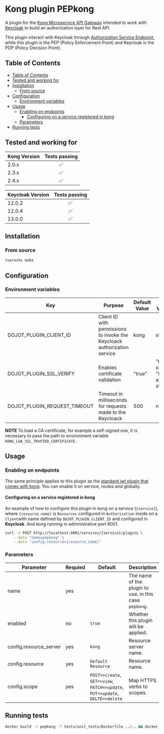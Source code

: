 # Kong plugin PEPkong

A plugin for the [Kong Microservice API Gateway](https://konghq.com/solutions/gateway/) intended to work with [Keycloak](https://www.keycloak.org/)
to build an authorization layer for Rest API.

This plugin interact with Keycloak through [Authorization Service Endpoint](https://www.keycloak.org/docs/12.0/authorization_services/#_service_authorization_api),
while this plugin is the PEP (Policy Enforcement Point) and Keycloak is the PDP (Policy Decision Point).

## Table of Contents

- [Table of Contents](#table-of-contents)
- [Tested and working for](#tested-and-working-for)
- [Installation](#installation)
  - [From source](#from-source)
- [Configuration](#configuration)
  - [Environment variables](#environment-variables)
- [Usage](#usage)
  - [Enabling on endpoints](#enabling-on-endpoints)
    - [Configuring on a service registered in kong](#configuring-on-a-service-registered-in-kong)
  - [Parameters](#parameters)
- [Running tests](#running-tests)

## Tested and working for

| Kong Version |   Tests passing    |
| ------------ | :----------------: |
| 2.0.x        | :white_check_mark: |
| 2.3.x        | :white_check_mark: |
| 2.4.x        | :white_check_mark: |

| Keycloak Version |   Tests passing    |
| ---------------- | :----------------: |
| 12.0.2           | :white_check_mark: |
| 12.0.4           | :white_check_mark: |
| 13.0.0           | :white_check_mark: |

## Installation

### From source

```bash
luarocks make
```

## Configuration

### Environment variables

Key    | Purpose        | Default Value      | Valid Values  |
-------------- | ----------------- | ---------------| -----------|
DOJOT_PLUGIN_CLIENT_ID     | Client ID with permissions to invoke the Keycloack authorization service | kong  | string
DOJOT_PLUGIN_SSL_VERIFY  |  Enables certificate validation  | "true"  | "true" or "false" as a string
DOJOT_PLUGIN_REQUEST_TIMEOUT | Timeout in milliseconds for requests made to the Keycloack | 500 |  number



__NOTE__  To load a CA certificate, for example a self-signed one, it is necessary to pass the path to environment variable ``KONG_LUA_SSL_TRUSTED_CERTIFICATE``.


## Usage

### Enabling on endpoints

The same principle applies to this plugin as the [standard jwt plugin that comes with kong](https://docs.konghq.com/hub/kong-inc/jwt/). You can enable it on service, routes and globally.

#### Configuring on a service registered in kong

An example of how to configure this plugin in kong on a service (`{service}`), where `{resource_name}` is `Resources` configured in `Authorization` inside on a `Client`with name defined by  `DOJOT_PLUGIN_CLIENT_ID` and configured in **Keycloak**. And kong running in administrative port 8001.

```bash
curl -X POST http://localhost:8001/services/{service}/plugins \
    --data "name=pepkong" \
    --data "config.resource={resource_name}"
```

### Parameters

| Parameter  | Requied | Default | Description |
| ---------- | ------- | ------- | ---------- |
| name       | yes     |         | The name of the plugin to use, in this case `pepkong`. |
| enabled    | no      | `true`  | Whether this plugin will be applied.                   |
| config.resource_server  | yes  | `kong`  | Resource server name.                         |
| config.resource    | yes    | `Default Resource`| Resource name. |
| config.scope       | yes   | `POST=>create`, `GET=>view`, `PATCH=>update`, `PUT=>update`, `DELTE=>delete`       | Map HTTPS verbs to scopes.  |

## Running tests

```bash
docker build -t pepkong -f tests/unit_tests/Dockerfile ../.. && docker container run pepkong
```
